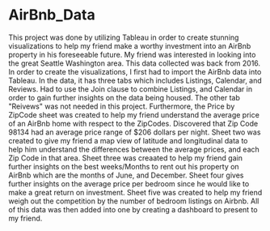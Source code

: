 # AirBnb_Data

This project was done by utilizing Tableau in order to create stunning visualizations to help my friend make a worthy investment into an AirBnb property in his foreseeable future. My friend was interested in looking into the great Seattle Washington area. This data collected was back from 2016. In order to create the visualizations, I first had to import the AirBnb data into Tableau. In the data, it has three tabs which includes Listings, Calendar, and Reviews. Had to use the Join clause to combine Listings, and Calendar in order to gain further insights on the data being housed. The other tab "Reivews" was not needed in this project. Furthermore, the Price by ZipCode sheet was created to help my friend understand the average price of an AirBnb home with respect to the ZipCodes. Discovered that Zip Code 98134 had an average price range of $206 dollars per night. Sheet two was created to give my friend a map view of latitude and longitudinal data to help him understand the differences between the average prices, and each Zip Code in that area. Sheet three was creaated to help my friend gain further insights on the best weeks/Months to rent out his property on AirBnb which are the months of June, and December. Sheet four gives further insights on the average price per bedroom since he would like to make a great return on investment. Sheet five was created to help my friend weigh out the competition by the number of bedroom listings on Airbnb. All of this data was then added into one by creating a dashboard to present to my friend.  
